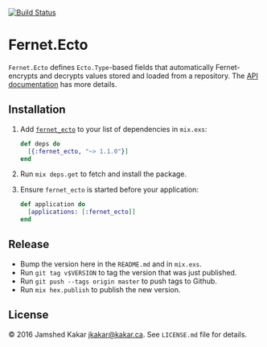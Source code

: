 [![Build Status](https://travis-ci.org/jkakar/fernet-ecto.svg?branch=master)](https://travis-ci.org/jkakar/fernet-ecto)
# Fernet.Ecto

`Fernet.Ecto` defines `Ecto.Type`-based fields that automatically
Fernet-encrypts and decrypts values stored and loaded from a repository.  The
[API documentation](http://hexdocs.pm/fernet_ecto/Fernet.Ecto.html) has more
details.

## Installation

1. Add [`fernet_ecto`](http://hex.pm/packages/fernet_ecto) to your list of
   dependencies in `mix.exs`:

   ```elixir
   def deps do
     [{:fernet_ecto, "~> 1.1.0"}]
   end
   ```

1. Run `mix deps.get` to fetch and install the package.

1. Ensure `fernet_ecto` is started before your application:

   ```elixir
   def application do
     [applications: [:fernet_ecto]]
   end
   ```

## Release

* Bump the version here in the `README.md` and in `mix.exs`.
* Run `git tag v$VERSION` to tag the version that was just published.
* Run `git push --tags origin master` to push tags to Github.
* Run `mix hex.publish` to publish the new version.

## License

&copy; 2016 Jamshed Kakar <jkakar@kakar.ca>. See `LICENSE.md` file for
details.
